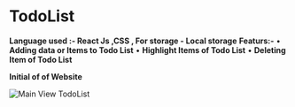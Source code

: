 # TodoList

**Language used     :-   	React Js ,CSS , For storage - Local storage**
**Featurs:-** 
•	**Adding data or Items to Todo List**
•	**Highlight Items of Todo List**
•	**Deleting Item of Todo List**
                

**Initial of of Website**

![Main View TodoList](https://github.com/JaishriDebnath/todolist/assets/170961214/5501330b-b98b-41bc-8aa3-e8ee76e40e2b)

